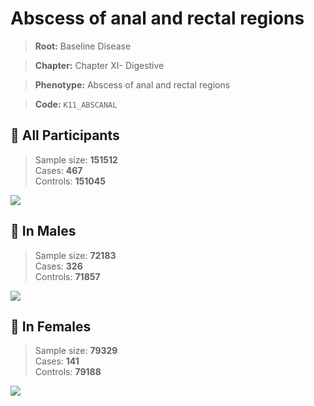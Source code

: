 # Abscess of anal and rectal regions

> **Root:** Baseline Disease  

> **Chapter:** Chapter XI- Digestive  

> **Phenotype:** Abscess of anal and rectal regions  

> **Code:** `K11_ABSCANAL`

## 🧪 All Participants  
> Sample size: **151512**  
> Cases: **467**  
> Controls: **151045**
<img src="/Disease/Figures/ALL/Baseline/K11_ABSCANAL.png"/>
<CsvTable src="/Disease/Data/ALL/Baseline/LG_K11_ABSCANAL.csv" label="🔍 View full results" />

## 👨 In Males  
> Sample size: **72183**  
> Cases: **326**  
> Controls: **71857**
<img src="/Disease/Figures/Male/Baseline/K11_ABSCANAL.png"/>
<CsvTable src="/Disease/Data/Male/Baseline/LG_K11_ABSCANAL.csv" label="🔍 View full results" />

## 👩 In Females  
> Sample size: **79329**  
> Cases: **141**  
> Controls: **79188**
<img src="/Disease/Figures/Female/Baseline/K11_ABSCANAL.png"/>
<CsvTable src="/Disease/Data/Female/Baseline/LG_K11_ABSCANAL.csv" label="🔍 View full results" />
